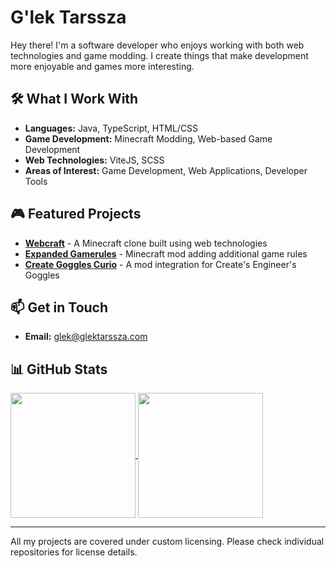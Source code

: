 # G'lek Tarssza

Hey there! I'm a software developer who enjoys working with both web technologies and game modding. I create things that make development more enjoyable and games more interesting.

## 🛠️ What I Work With

- **Languages:** Java, TypeScript, HTML/CSS
- **Game Development:** Minecraft Modding, Web-based Game Development
- **Web Technologies:** ViteJS, SCSS
- **Areas of Interest:** Game Development, Web Applications, Developer Tools

## 🎮 Featured Projects

- **[Webcraft](https://github.com/glektarssza/webcraft)** - A Minecraft clone built using web technologies
- **[Expanded Gamerules](https://github.com/glektarssza/minecraft-expanded-gamerules)** - Minecraft mod adding additional game rules
- **[Create Goggles Curio](https://github.com/glektarssza/minecraft-create-goggles-curio)** - A mod integration for Create's Engineer's Goggles

## 📫 Get in Touch

- **Email:** glek@glektarssza.com

## 📊 GitHub Stats

<a href="https://github.com/anuraghazra/github-readme-stats">
  <img height="200" align="center" src="https://github-readme-stats.vercel.app/api?username=glektarssza&theme=github_dark_dimmed&hide_rank=true" />
</a>
<a href="https://github.com/anuraghazra/convoychat">
  <img height="200" align="center" src="https://github-readme-stats.vercel.app/api/top-langs?username=glektarssza&theme=github_dark_dimmed&layout=compact&langs_count=8" />
</a>

---
All my projects are covered under custom licensing. Please check individual repositories for license details.
